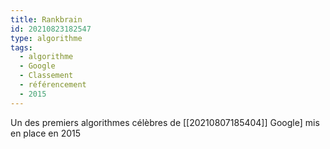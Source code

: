 ```yaml
---
title: Rankbrain
id: 20210823182547
type: algorithme
tags:
  - algorithme
  - Google
  - Classement
  - référencement
  - 2015
---
```


Un des premiers algorithmes célèbres de [[20210807185404]] Google] mis en place en 2015
